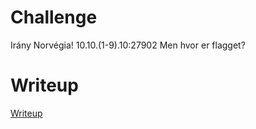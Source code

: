 # Challenge

Irány Norvégia! 10.10.(1-9).10:27902 Men hvor er flagget?

# Writeup

[Writeup](WRITEUP.md)
